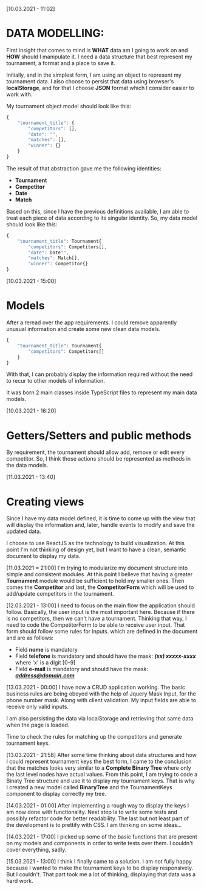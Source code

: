 [10.03.2021 - 11:02]
# DATA MODELLING:
First insight that comes to mind is **WHAT** data am I going to work on and **HOW** should I manipulate it.
I need a data structure that best represent my tournament, a format and a place to save it.

Initially, and in the simplest form, I am using an object to represent my tournament data.
I also choose to persist that data using browser's **localStorage**, and for that I choose **JSON** format which I consider easier to work with.

My tournament object model should look like this:
```javascript
{
    "tournament_title": {
        "competitors": [],
        "date": "",
        "matches": [],
        "winner": {}
    }
}
```

The result of that abstraction gave me the following identities:
* __Tournament__
* __Competitor__
* __Date__
* __Match__

Based on this, since I have the previous definitions available, I am able to treat each piece of data according to its singular identity.
So, my data model should look like this:
```javascript
{
    "tournament_title": Tournament{
        "competitors": Competitors[],
        "date": Date"",
        "matches": Match[],
        "winner": Competitor{}
}
```

[10.03.2021 - 15:00]
# Models
After a reread over the app requirements. I could remove apparently unusual information and create some new clean data models.

```javascript
{
    "tournament_title": Tournament{
        "competitors": Competitors[]
    }
}
```

With that, I can probably display the information required without the need to recur to other models of information.

It was born 2 main classes inside TypeScript files to represent my main data models.

[10.03.2021 - 16:20]
# Getters/Setters and public methods
By requirement, the tournament should allow add, remove or edit every competitor.
So, I think those actions should be represented as methods in the data models.

[11.03.2021 - 13:40]
# Creating views
Since I have my data model defined, it is time to come up with the view that will display the information and, later, handle events to modify and save the updated data.

I choose to use ReactJS as the technology to build visualization.
At this point I'm not thinking of design yet, but I want to have a clean, semantic document to display my data.

[11.03.2021 = 21:00]
I'm trying to modularize my document structure into simple and consistent modules.
At this point I believe that having a greater **Tournament** module would be sufficient to hold my smaller ones.
Then comes the **Competitor** and last, the **CompetitorForm** which will be used to add/update competitors in the tournament.

[12.03.2021 - 13:00]
I need to focus on the main flow the application should follow. Basically, the user input is the most important here. Because if there is no competitors, then we can't have a tournament. Thinking that way, I need to code the CompetitorForm to be able to receive user input.
That form should follow some rules for inputs. which are defined in the document and are as follows:

* Field **nome** is mandatory
* Field **telefone** is mandatory and should have the mask: ***(xx) xxxxx-xxxx*** where 'x' is a digit [0-9]
* Field **e-mail** is mandatory and should have the mask: ***address@domain.com***

[13.03.2021 - 00:00]
I have now a CRUD application working. The basic business rules are being obeyed with the help of Jquery Mask Input, for the phone number mask. Along with client validation. My input fields are able to receive only valid inputs.

I am also persisting the data via localStorage and retrieving that same data when the page is loaded.

Time to check the rules for matching up the competitors and generate tournament keys.

[13.03.2021 - 21:58]
After some time thinking about data structures and how I could represent tournament keys the best form, I came to the conclusion that the matches looks very similar to a **Complete Binary Tree** where only the last level nodes have actual values.
From this point, I am trying to code a Binaty Tree structure and use it to display my tournament keys. That is why I created a new model called **BinaryTree** and the TournamentKeys component to display correctly my tree.

[14.03.2021 - 01:00]
After implementing a rough way to display the keys I am now done with functionality. Next step is to write some tests and possibly refactor code for better readability.
The last but not least part of the development is to prettify with CSS. I am thinking on some ideas...

[14.03.2021 - 17:00]
I picked up some of the basic functions that are present on my models and components in order to write tests over them.
I couldn't cover everything, sadly.

[15.03.2021 - 13:00]
I think I finally came to a solution. I am not fully happy because I wanted to make the tournament keys to be display responsively. But I couldn't. That part took me a lot of thinking, displaying that data was a hard work.